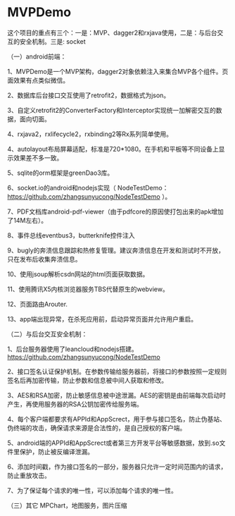 # MVPDemo

这个项目的重点有三个：一是：MVP、dagger2和rxjava使用，二是：与后台交互的安全机制。三是: socket

（一）android前端：

1、MVPDemo是一个MVP架构，dagger2对象依赖注入来集合MVP各个组件。页面效果有点类似微信。

2、数据库后台接口交互使用了retrofit2，数据格式为json。

3、自定义retrofit2的ConverterFactory和Interceptor实现统一加解密交互的数据，面向切面。

4、rxjava2，rxlifecycle2，rxbinding2等Rx系列简单使用。

4、autolayout布局屏幕适配，标准是720*1080。在手机和平板等不同设备上显示效果差不多一致。

5、sqlite的orm框架是greenDao3库。

6、socket.io的android和nodejs实现（ NodeTestDemo：https://github.com/zhangsunyucong/NodeTestDemo ）。

7、PDF文档库android-pdf-viewer（由于pdfcore的原因使打包出来的apk增加了14M左右）。

8、事件总线eventbus3，butterknife控件注入

9、bugly的奔溃信息跟踪和热修复管理。建议奔溃信息在开发和测试时不开放，只在发布后收集奔溃信息。

10、使用jsoup解析csdn网站的html页面获取数据。

11、使用腾讯X5内核浏览器服务TBS代替原生的webview。

12、页面路由Arouter.

13、app端出现异常，在杀死应用前，启动异常页面并允许用户重启。


（二）与后台交互安全机制：

1、后台服务器使用了leancloud和nodejs搭建。https://github.com/zhangsunyucong/NodeTestDemo 

2、接口签名认证保护机制。在参数传输给服务器前，将接口的参数按照一定规则签名后再加密传输，防止参数和信息被中间人获取和修改。

3、AES和RSA加密，防止敏感信息被中途泄漏。AES的密钥是由前端每次启动时产生，再使用服务器的RSA公钥加密传给服务端。

4、每个客户端都要求有APPId和AppScrect，用于参与接口签名，防止伪基站、伪终端的攻击，确保请求来源是合法性的，是自己授权的客户端。

5、android端的APPId和AppScrect或者第三方开发平台等敏感数据，放到.so文件里保护，防止被反编译泄漏。

6、添加时间戳，作为接口签名的一部分，服务器只允许一定时间范围内的请求，防止重放攻击。

7、为了保证每个请求的唯一性，可以添加每个请求的唯一性。

（三）其它
MPChart，地图服务，图片压缩
